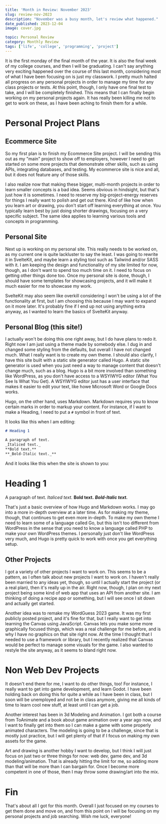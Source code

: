```yaml
---
title: 'Month in Review: November 2023'
slug: review-nov-2023
description: "November was a busy month, let's review what happened."
date_published: 2023-12-04
image: cover.jpg

topic: Personal Review
category: Monthly Review
tags: ['life', 'college', 'programming', 'project']
---
```


It is the first monday of the final month of the year. It is also the final week of my college courses, and then I will be graduating. I can't say anything very exciting happened over the course of this last month, considering most of what I have been focusing on is just my classwork. I pretty much halted all progress on any personal projects in order to manage my time for any class projects or tests. At this point, though, I only have one final test to take, and I will be completely finished. This means that I can finally begin working on my personal projects again. It has really been killing me not to get to work on these, as I have been aching to finish them for a while.

# Personal Project Plans

## Ecommerce Site

So my first plan is to finish my Ecommerce Site project. I will be sending this out as my "main" project to show off to employers, however I need to get started on some more projects that demonstrate other skills, such as using APIs, integrating databases, and testing. My ecommerce site is nice and all, but it does not feature any of those skills.

I also realize now that making these bigger, multi-month projects in order to learn smaller concepts is a bad idea. Seems obvious in hindsight, but that's just how it is sometimes. I need to reserve my big-project-energy reserves for things I really want to polish and get out there. Kind of like how when you learn art or drawing, you don't start off learning everything at once. You typically learn best by just doing shorter drawings, focusing on a very specific subject. The same idea applies to learning various tools and concepts in programming.

## Personal Site

Next up is working on my personal site. This really needs to be worked on, as my current one is quite lackluster to say the least. I was going to rewrite it in SvelteKit, and maybe learn a styling tool such as Tailwind and/or SASS with it. I am keeping the design and functionality of my site limited for now, though, as I don't want to spend too much time on it. I need to focus on getting other things done too. Once my personal site is done, though, I should have some templates for showcasing projects, and it will make it much easier for me to showcase my work.

SvelteKit may also seem like overkill considering I won't be using a lot of the functionality at first, but I am choosing this because I may want to expand on it more later. It's probably fine if I end up not using anything extra anyway, as I wanted to learn the basics of SvelteKit anyway.

## Personal Blog (this site!)

I actually won't be doing this one right away, but I do have plans to redo it. Right now I am just using a theme made by somebody else. I dug in and changed some styling from the defaults, but overall I have not changed much. What I really want is to create my own theme. I should also clarify, I have this site built with a static site generator called Hugo. A static site generator is used when you just need a way to manage content that doesn't change much, such as a blog. Hugo is a bit more involved than something like WordPress, as you don't have access to a WSYIWYG editor (What You See Is What You Get). A WSYIWYG editor just has a user interface that makes it easier to edit your text, like howe Microsoft Word or Google Docs works.

Hugo, on the other hand, uses Markdown. Markdown requires you to know certain marks in order to markup your content. For instance, if I want to make a Heading, I need to put a `#` symbol in front of text.

It looks like this when I am editing:

```markdown
# Heading 1

A paragraph of text.
_Italiced text._
**Bold text.**
**_Bold-Italic text._**
```

And it looks like this when the site is shown to you:

# Heading 1

A paragraph of text.
_Italiced text._
**Bold text.**
**_Bold-Italic text._**

That's just a basic overview of how Hugo and Markdown works. I may go into a more in-depth overview at a later time. As for making my theme, though, that continues to get even more in-depth. To make my own theme I need to learn some of a language called Go, but this isn't too different from WordPress in the sense that you need to know a language called PHP to make your own WordPress themes. I personally just don't like WordPress very much, and Hugo is pretty quick to work with once you get everything setup.

## Other Projects

I got a variety of other projects I want to work on. This seems to be a pattern, as I often talk about new projects I want to work on. I haven't really been married to any ideas yet, though, so until I actually start the project (or a real plan), then it's really up in the air. Right now, though, I plan on my next project being some kind of web app that uses an API from another site. I am thinking of doing a recipe app or something, but I will see once I sit down and actually get started.

Another idea was to remake my WordGuess 2023 game. It was my first publicly posted project, and it's fine for that, but I really want to get into learning the Canvas using JavaScript. Canvas lets you make some more graphically focused things, which was a real challenge for me before, and is why I have no graphics on that site right now. At the time I thought that I needed to use a framework or library, but I recently realized that Canvas would be perfect to manage some visuals for the game. I also wanted to restyle the site anyway, as it seems to bland right now.

# Non Web Dev Projects

It doesn't end there for me, I want to do other things, too! For instance, I really want to get into game development, and learn Godot. I have been holding back on doing this for quite a while as I have been in class, but I soon will be unemployed and not be in class anymore, giving me all kinds of time to learn cool new stuff, at least until I can get a job.

Another interest has been in 3d Modeling and Animation. I got both a course from ToAnimate and a book about game animation over a year ago now, and I want to finally get into them so I can make a game with some properly animated characters. The modeling is going to be a challenge, since that is mostly just practice, but I will get plenty of that if I focus on making my own assets for the game.

Art and drawing is another hobby I want to develop, but I think I will just focus on just two or three things for now: web dev, game dev, and 3d modeling/animation. That is already hitting the limit for me, so adding more than that will be more than I can bargain for. Once I become more competent in one of those, then I may throw some drawing/art into the mix.

# Fin

That's about all I got for this month. Overall I just focused on my courses to get them done and move on, and from this point on I will be focusing on my personal projects and job searching. Wish me luck, everyone!
